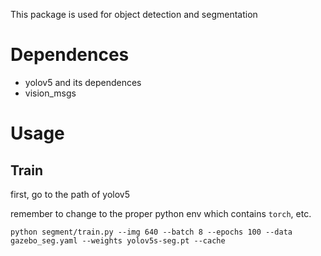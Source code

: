 This package is used for object detection and segmentation

# Dependences

* yolov5 and its dependences
* vision_msgs

# Usage

## Train

first, go to the path of yolov5

remember to change to the proper python env which contains `torch`, etc.

```shell
python segment/train.py --img 640 --batch 8 --epochs 100 --data gazebo_seg.yaml --weights yolov5s-seg.pt --cache
```